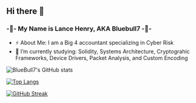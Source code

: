 ## Hi there 👋

### -🔵- My Name is Lance Henry, AKA Bluebull7 -🔵-

- ⚡ About Me: I am a Big 4 accountant specializing in Cyber Risk
- 🌱 I’m currently studying: Solidity, Systems Architecture, Cryptograhic Frameworks, Device Drivers, Packet Analysis, and Custom Encoding

![BlueBull7's GitHub stats](https://github-readme-stats.vercel.app/api?username=bluebull7&show_icons=true&bg_color=00000000&theme=radical)

[![Top Langs](https://github-readme-stats.vercel.app/api/top-langs/?username=bluebull7&layout=donut&bg_color=00000000&theme=radical)](https://github.com/anuraghazra/github-readme-stats)

[![GitHub Streak](https://streak-stats.demolab.com/?user=Bluebull7&theme=dark)](https://git.io/streak-stats)

<!--
**Bluebull7/Bluebull7** is a ✨ _special_ ✨ repository because its `README.md` (this file) appears on your GitHub profile.

Here are some ideas to get you started:

- 🔭 I’m currently working on ...
- 🌱 I’m currently learning ...
- 👯 I’m looking to collaborate on ...
- 🤔 I’m looking for help with ...
- 💬 Ask me about ...
- 📫 How to reach me: ...
- 😄 Pronouns: ...
- ⚡ Fun fact: ...
-->
